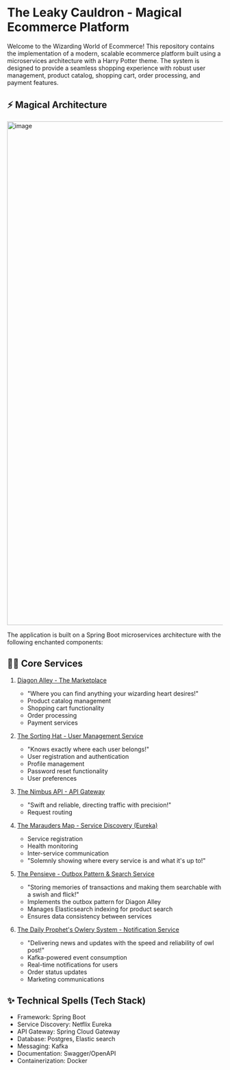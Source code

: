 # The Leaky Cauldron - Magical Ecommerce Platform
Welcome to the Wizarding World of Ecommerce!
This repository contains the implementation of a modern, scalable ecommerce platform built using a microservices architecture with a Harry Potter theme. The system is designed to provide a seamless shopping experience with robust user management, product catalog, shopping cart, order processing, and payment features.

## ⚡ Magical Architecture
<img width="1176" alt="image" src="https://github.com/user-attachments/assets/08e83110-53e0-463f-bf71-b1e5f43d331e" />


The application is built on a Spring Boot microservices architecture with the following enchanted components:
## 🧙‍♂️ Core Services

1. [Diagon Alley - The Marketplace](https://github.com/the-leaky-cauldron/diagon-alley)
    - "Where you can find anything your wizarding heart desires!"
    - Product catalog management
    - Shopping cart functionality
    - Order processing
    - Payment services
   


2. [The Sorting Hat - User Management Service](https://github.com/the-leaky-cauldron/the-sorting-hat)
    - "Knows exactly where each user belongs!"
    - User registration and authentication
    - Profile management
    - Password reset functionality
    - User preferences

3. [The Nimbus API - API Gateway](https://github.com/the-leaky-cauldron/nimbus-api)
    - "Swift and reliable, directing traffic with precision!"    
    - Request routing

4. [The Marauders Map - Service Discovery (Eureka)](https://github.com/the-leaky-cauldron/themaraudersmap)
    - Service registration
    - Health monitoring
    - Inter-service communication
    - "Solemnly showing where every service is and what it's up to!"

5. [The Pensieve - Outbox Pattern & Search Service](https://github.com/the-leaky-cauldron/the-penisive-scheduler)
    - "Storing memories of transactions and making them searchable with a swish and flick!"
    - Implements the outbox pattern for Diagon Alley
    - Manages Elasticsearch indexing for product search
    - Ensures data consistency between services


6. [The Daily Prophet's Owlery System - Notification Service](https://github.com/the-leaky-cauldron/the-daily-prophets-owlery-system)
    - "Delivering news and updates with the speed and reliability of owl post!"
    - Kafka-powered event consumption
    - Real-time notifications for users
    - Order status updates
    - Marketing communications


## ✨ Technical Spells (Tech Stack)

 - Framework: Spring Boot
 - Service Discovery: Netflix Eureka
 - API Gateway: Spring Cloud Gateway
 - Database: Postgres, Elastic search
 - Messaging: Kafka
 - Documentation: Swagger/OpenAPI
 - Containerization: Docker
